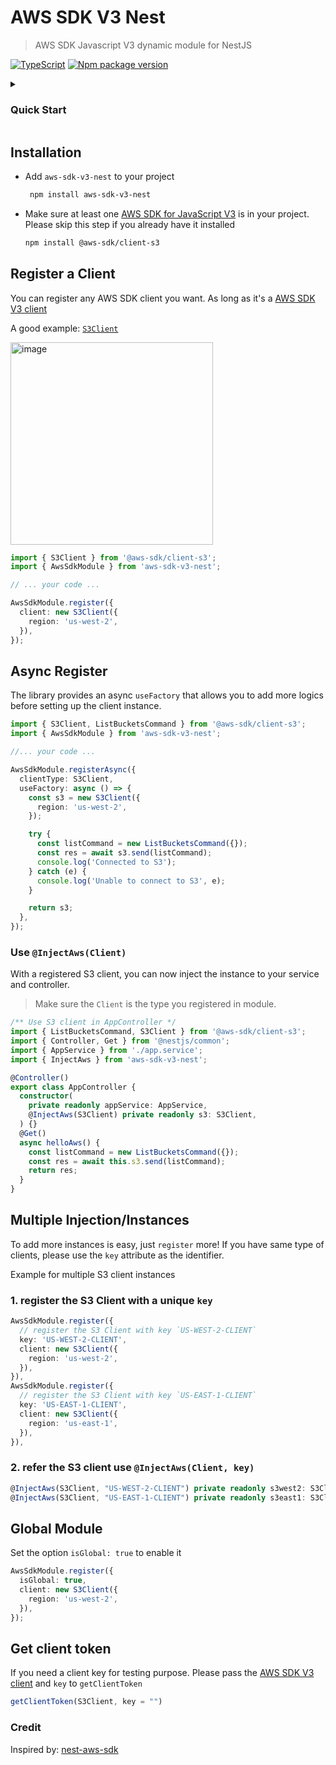 # AWS SDK V3 Nest

> AWS SDK Javascript V3 dynamic module for NestJS

[![TypeScript](https://img.shields.io/badge/--3178C6?logo=typescript&logoColor=ffffff)](https://www.typescriptlang.org/) [![Npm package version](https://badgen.net/npm/v/aws-sdk-v3-nest)](https://www.npmjs.com/package/aws-sdk-v3-nest)

<details>

<summary><h3>Quick Start</h3></summary>


Let's build a S3 client and inject it into the nest app.

```
npm install aws-sdk-v3-nest @aws-sdk/client-s3
```

1. Register the module with a S3 Client, in `app.module.ts`

```ts
import { Module } from '@nestjs/common';
import { AppController } from './app.controller';
import { AppService } from './app.service';
import { AwsSdkModule } from 'aws-sdk-v3-nest';
import { S3Client } from '@aws-sdk/client-s3';

@Module({
  imports: [
    // register S3 client
    AwsSdkModule.register({
      client: new S3Client({
        region: 'us-west-2',
      }),
    }),
  ],
  controllers: [AppController],
  providers: [AppService],
})
export class AppModule {}
```

2. use the S3 client in `app.controller.ts`

```ts
import { ListBucketsCommand, S3Client } from '@aws-sdk/client-s3';
import { Controller, Get } from '@nestjs/common';
import { AppService } from './app.service';
import { InjectAws } from 'aws-sdk-v3-nest';

@Controller()
export class AppController {
  constructor(
    private readonly appService: AppService,
    // inject the client
    @InjectAws(S3Client) private readonly s3: S3Client 
  ) {}
  @Get()
  async helloAws() {
    const listCommand = new ListBucketsCommand({});
    const res = await this.s3.send(listCommand);
    return res;
  }
}
```

3. done!

</details>

## Installation

* Add `aws-sdk-v3-nest` to your project
  ```bash
   npm install aws-sdk-v3-nest
   ```
* Make sure at least one [AWS SDK for JavaScript V3](https://docs.aws.amazon.com/AWSJavaScriptSDK/v3/latest/index.html) is in your project. Please skip this step if you already have it installed
  ```bash
  npm install @aws-sdk/client-s3
   ```


## Register a Client

You can register any AWS SDK client you want. As long as it's a [AWS SDK V3 client](https://docs.aws.amazon.com/AWSJavaScriptSDK/v3/latest/index.html)

A good example: [`S3Client`](https://docs.aws.amazon.com/AWSJavaScriptSDK/v3/latest/client/s3/)

<img width="324" alt="image" src="https://github.com/deligenius/aws-sdk-v3-nest/assets/8935612/10230c29-0ad3-4bf7-a07d-e0a0e866b166">

```ts
import { S3Client } from '@aws-sdk/client-s3';
import { AwsSdkModule } from 'aws-sdk-v3-nest';

// ... your code ...

AwsSdkModule.register({
  client: new S3Client({
    region: 'us-west-2',
  }),
});
```




## Async Register

The library provides an async `useFactory` that allows you to add more logics before setting up the client instance.

```ts
import { S3Client, ListBucketsCommand } from '@aws-sdk/client-s3';
import { AwsSdkModule } from 'aws-sdk-v3-nest';

//... your code ...

AwsSdkModule.registerAsync({
  clientType: S3Client,
  useFactory: async () => {
    const s3 = new S3Client({
      region: 'us-west-2',
    });

    try {
      const listCommand = new ListBucketsCommand({});
      const res = await s3.send(listCommand);
      console.log('Connected to S3');
    } catch (e) {
      console.log('Unable to connect to S3', e);
    }

    return s3;
  },
});
```

### Use `@InjectAws(Client)`

With a registered S3 client, you can now inject the instance to your service and controller.

> Make sure the `Client` is the type you registered in module.

```ts
/** Use S3 client in AppController */
import { ListBucketsCommand, S3Client } from '@aws-sdk/client-s3';
import { Controller, Get } from '@nestjs/common';
import { AppService } from './app.service';
import { InjectAws } from 'aws-sdk-v3-nest';

@Controller()
export class AppController {
  constructor(
    private readonly appService: AppService,
    @InjectAws(S3Client) private readonly s3: S3Client,
  ) {}
  @Get()
  async helloAws() {
    const listCommand = new ListBucketsCommand({});
    const res = await this.s3.send(listCommand);
    return res;
  }
}
```

## Multiple Injection/Instances

To add more instances is easy, just `register` more! 
If you have same type of clients, please use the `key` attribute as the identifier.

Example for multiple S3 client instances

### 1. register the S3 Client with a unique `key `
```ts
AwsSdkModule.register({
  // register the S3 Client with key `US-WEST-2-CLIENT`
  key: 'US-WEST-2-CLIENT',
  client: new S3Client({
    region: 'us-west-2',
  }),
}),
AwsSdkModule.register({
  // register the S3 Client with key `US-EAST-1-CLIENT`
  key: 'US-EAST-1-CLIENT',
  client: new S3Client({
    region: 'us-east-1',
  }),
}),
```

### 2. refer the S3 client use `@InjectAws(Client, key)`
```ts
@InjectAws(S3Client, "US-WEST-2-CLIENT") private readonly s3west2: S3Client,
@InjectAws(S3Client, "US-EAST-1-CLIENT") private readonly s3east1: S3Client,
```

## Global Module

Set the option `isGlobal: true` to enable it

```ts
AwsSdkModule.register({
  isGlobal: true,
  client: new S3Client({
    region: 'us-west-2',
  }),
});
```

## Get client token

If you need a client key for testing purpose. Please pass the [AWS SDK V3 client](https://docs.aws.amazon.com/AWSJavaScriptSDK/v3/latest/index.html) and `key` to `getClientToken`

```ts
getClientToken(S3Client, key = "")
```

### Credit

Inspired by: [nest-aws-sdk](https://www.npmjs.com/package/nest-aws-sdk)
